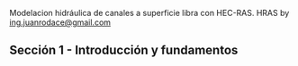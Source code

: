 Modelacion hidráulica de canales a superficie libra con HEC-RAS.
HRAS by ing.juanrodace@gmail.com

## Sección 1 - Introducción y fundamentos
